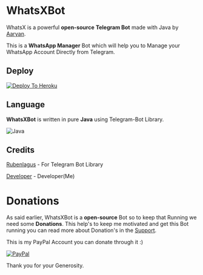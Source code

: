 # WhatsXBot
  WhatsX is a powerful **open-source** __Telegram Bot__ made with Java by [Aaryan](https://t.me/Hellion_Coder).

  This is a **WhatsApp Manager** Bot which will help you to Manage your WhatsApp Account Directly from Telegram.
  
## Deploy
   [![Deploy To Heroku](https://www.herokucdn.com/deploy/button.svg)](https://heroku.com/deploy?template=https://github.com/aryan1403/WhatsXBot/)

## Language 
  __WhatsXBot__ is written in pure **Java** using Telegram-Bot Library.

  ![Java](https://img.shields.io/badge/Java-ED8B00?style=for-the-badge&logo=java&logoColor=white)

## Credits
  [Rubenlagus](https://github.com/rubenlagus/) - For Telegram Bot Library
  
  [Developer](https://github.com/aryan1403/) - Developer(Me)

# Donations
  As said earlier, WhatsXBot is a **open-source** Bot so to keep that Running we need some __Donations__. This help's to keep me motivated and get this Bot running you can read more about Donation's in the [Support](https://t.me/HellionBotSupport).

  This is my PayPal Account you can donate through it :)

  [![PayPal](https://img.shields.io/badge/PayPal-00457C?style=for-the-badge&logo=paypal&logoColor=white])](https://paypal.me/surinderkumar1492?locale.x=en_GB)

  Thank you for your Generosity.
